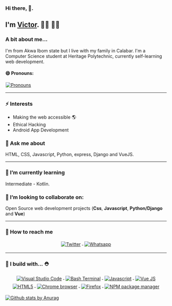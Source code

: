 ### Hi there, 👋. 
 
## I'm [Victor](https://victorukok.netlify.app).  🎉🎈 🎉🎈

### A bit about me...
I'm from Akwa Ibom state but I live with my family in Calabar.  I'm a Computer Science student at Heritage Polytechnic, currently self-learning web development. 
#### 😄  Pronouns:
<a href="#">
    <img src="https://raw.githubusercontent.com/victuk/victuk/master/badges/pronouns.svg" alt="Pronouns" style="vertical-align:top; margin:1px">
  </a>

<hr> 

### ⚡  Interests
- Making the web accessible 🌎 
- Ethical Hacking 
- Android App Development 

### 💬 Ask me about 
 HTML, CSS, Javascript, Python, express, Django and VueJS. 


<hr>

### 🌱 I’m currently learning

Intermediate - Kotlin. 

### 👯 I’m looking to collaborate on: 
Open Source web development projects (**Css**, **Javascript**, **Python/Django** and **Vue**) 

---
### 📢 How to reach me
<p align="center">
  <a href="https://twitter.com/ukokjnr">
    <img src="https://raw.githubusercontent.com/victuk/victuk/master/badges/twitter.svg" alt="Twitter" style="vertical-align:top; margin:4px">
  </a>  

  <a href="https://wa.me/2348137249484 ">
    <img src="https://raw.githubusercontent.com/victuk/victuk/master/badges/whatsapp.svg" alt="Whatsapp" style="vertical-align:top; margin:4px">
  </a>

</p>

<hr>

### 🚧 I build with... ⛑
<p align="center">
  <a href="#">
    <img src="https://raw.githubusercontent.com/victuk/victuk/master/badges/vscode.svg" alt="Visual Studio Code" style="vertical-align:top; margin:4px">
  </a>  

  <a href="#">
    <img src="https://raw.githubusercontent.com/victuk/victuk/master/badges/bash.svg" alt="Bash Terminal" style="vertical-align:top; margin:4px">
  </a>

  <a href="#">
    <img src="https://raw.githubusercontent.com/victuk/victuk/master/badges/javascript.svg" alt="Javascript" style="vertical-align:top; margin:4px">
  </a>

  <a href="# ">
    <img src="https://raw.githubusercontent.com/victuk/victuk/master/badges/vue.svg" alt="Vue JS" style="vertical-align:top; margin:4px">
  </a>

  <a href="# ">
    <img src="https://raw.githubusercontent.com/simeon4real/victuk/master/badges/html5.svg" alt="HTML5" style="vertical-align:top; margin:4px">
  </a>

  <a href="# ">
    <img src="https://raw.githubusercontent.com/victuk/victuk/master/badges/chrome.svg" alt="Chrome browser" style="vertical-align:top; margin:4px">
  </a>

  <a href="# ">
    <img src="https://raw.githubusercontent.com/victuk/victuk/master/badges/firefox.svg" alt="Firefox" style="vertical-align:top; margin:4px">
  </a>

  <a href="# ">
    <img src="https://raw.githubusercontent.com/victuk/victuk/master/badges/npm.svg" alt="NPM package manager" style="vertical-align:top; margin:4px">
  </a>


</p>



[![Github stats by Anurag](https://github-readme-stats.vercel.app/api?username=victuk&show_icons=true&title_color=fff&icon_color=79ff97&text_color=9f9f9f&bg_color=151515)](https://github.com/anuraghazra/github-readme-stats)

